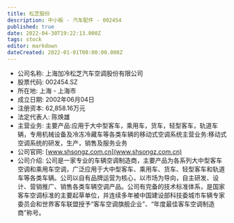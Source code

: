 ```yaml
---
title: 松芝股份
description: 中小板 - 汽车配件 - 002454
published: true
date: 2022-04-30T19:22:13.000Z
tags: stock
editor: markdown
dateCreated: 2022-01-01T00:00:00.000Z
---
```


- 公司名称: 上海加冷松芝汽车空调股份有限公司
- 股票代码: 002454.SZ
- 所在地: 上海 - 上海市
- 成立日期: 2002年06月04日
- 注册资本: 62,858.16万元
- 法定代表人: 陈焕雄
- 主营业务: 主要产品:应用于大中型客车，乘用车，货车，轻型客车，轨道车辆，专用机械设备及冷冻冷藏车等各类车辆的移动式空调系统主营业务:移动式空调系统的研发，生产，销售及服务业务
- 公司官网: [www.shsongz.com.cn](www.shsongz.com.cn)
- 公司介绍: 公司是一家专业的车辆空调制造商，主要产品为各系列大中型客车空调和乘用车空调，广泛应用于大中型客车、乘用车、货车、轻型客车和轨道车等各类车辆。公司以自有品牌运营为核心，以市场为导向，自主研发、设计、营销推广、销售各类车辆空调产品。公司有完备的技术标准体系，是国家客车空调标准的主要起草单位，并连续多年被中国建设部科技委城市车辆专家委员会和世界客车联盟授予“客车空调旗舰企业”、“年度最佳客车空调制造商”称号。


